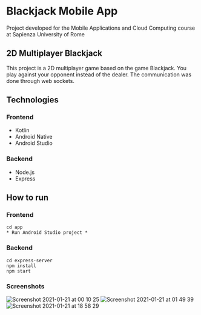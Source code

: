 # Blackjack Mobile App

Project developed for the Mobile Applications and Cloud Computing course at Sapienza University of Rome

## 2D Multiplayer Blackjack
This project is a 2D multiplayer game based on the game Blackjack. You play against your opponent instead of the dealer.
The communication was done through web sockets.

## Technologies
### Frontend
* Kotlin
* Android Native
* Android Studio

### Backend
* Node.js
* Express

## How to run
### Frontend
```
cd app
* Run Android Studio project * 
```

### Backend
```
cd express-server
npm install
npm start
```


### Screenshots
![Screenshot 2021-01-21 at 00 10 25](https://user-images.githubusercontent.com/25825387/113020038-1dfba200-917a-11eb-987f-538ba8467cbc.png)
![Screenshot 2021-01-21 at 01 49 39](https://user-images.githubusercontent.com/25825387/113020226-4c797d00-917a-11eb-8411-9ac0de88c668.png)
![Screenshot 2021-01-21 at 18 58 29](https://user-images.githubusercontent.com/25825387/113020152-3966ad00-917a-11eb-904d-2cfe228368fe.png)
